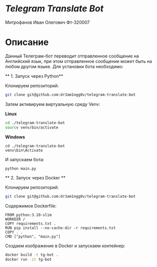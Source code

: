 # *Telegram Translate Bot*
Митрофанов Иван Олегович Фт-320007

# **Описание**
Данный Телеграм-бот переводит отправленное сообщение на Английский язык, при этом отправленное сообщение может быть на любом другом языке.
Для установки бота необходимо:

** 1. Запуск через Python**

Клонируем репозиторий:
```bash
git clone git@github.com:dr3am1ngg0v/telegram-translate-bot
```

Затем активируем виртуальную среду Venv:

**Linux**

```bash
cd ./telegram-translate-bot
source venv/bin/activate
```

**Windows**
```
cd ./telegram-translate-bot
venv\bin\Activate
```

И запускаем бота:
```bash
python main.py
```

** 2. Запуск через Docker **

Клонируем репозиторий:
```bash
git clone git@github.com:dr3am1ngg0v/telegram-translate-bot
```

Содержимое Dockerfile:
```
FROM python:3.10-slim
WORKDIR /
COPY requirements.txt .
RUN pip install --no-cache-dir -r requirements.txt
COPY . .
CMD ["python", "main.py"]
```

Создаем изображение в Docker и запускаем контейнер:
```bash
docker build -t tg-bot .
docker run -it tg-bot
```